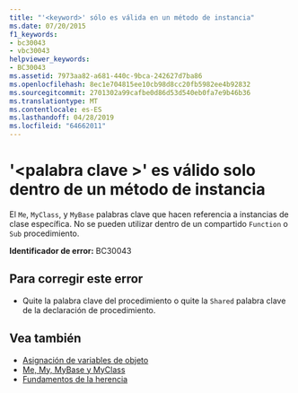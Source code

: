 ```yaml
---
title: "'<keyword>' sólo es válida en un método de instancia"
ms.date: 07/20/2015
f1_keywords:
- bc30043
- vbc30043
helpviewer_keywords:
- BC30043
ms.assetid: 7973aa82-a681-440c-9bca-242627d7ba86
ms.openlocfilehash: 8ec1e704815ee10cb98d8cc20fb5982ee4b92832
ms.sourcegitcommit: 2701302a99cafbe0d86d53d540eb0fa7e9b46b36
ms.translationtype: MT
ms.contentlocale: es-ES
ms.lasthandoff: 04/28/2019
ms.locfileid: "64662011"
---
```

# <a name="keyword-is-valid-only-within-an-instance-method"></a>'\<palabra clave >' es válido solo dentro de un método de instancia
El `Me`, `MyClass`, y `MyBase` palabras clave que hacen referencia a instancias de clase específica. No se pueden utilizar dentro de un compartido `Function` o `Sub` procedimiento.  
  
 **Identificador de error:** BC30043  
  
## <a name="to-correct-this-error"></a>Para corregir este error  
  
- Quite la palabra clave del procedimiento o quite la `Shared` palabra clave de la declaración de procedimiento.  
  
## <a name="see-also"></a>Vea también

- [Asignación de variables de objeto](../../../visual-basic/programming-guide/language-features/variables/object-variable-assignment.md)
- [Me, My, MyBase y MyClass](../../../visual-basic/programming-guide/program-structure/me-my-mybase-and-myclass.md)
- [Fundamentos de la herencia](../../../visual-basic/programming-guide/language-features/objects-and-classes/inheritance-basics.md)
